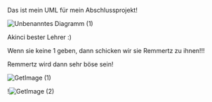 Das ist mein UML für mein Abschlussprojekt!

![Unbenanntes Diagramm (1)](https://github.com/GSO-SW/Abschlussprojekt/assets/112069525/9d99e839-86ca-4c2e-9a77-2c46f7874f59)


Akinci bester Lehrer :)

Wenn sie keine 1 geben, dann schicken wir sie Remmertz zu ihnen!!!

Remmertz wird dann sehr böse sein!


![GetImage (1)](https://github.com/GSO-SW/Abschlussprojekt/assets/112069525/845f5687-e7c3-4b40-83d5-55be3ab39e79)
	


 

 !![GetImage (2)](https://github.com/GSO-SW/Abschlussprojekt/assets/112069525/e0b416a2-399d-483d-9596-d1f8612eaec4)


 

 

 


